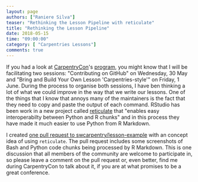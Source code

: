 ```yaml
---
layout: page
authors: ["Raniere Silva"]
teaser: "Rethinking the Lesson Pipeline with reticulate"
title: "Rethinking the Lesson Pipeline"
date: 2018-05-15
time: "09:00:00"
category: [ "Carpentries Lessons"]
comments: true
---
```


If you had a look at [CarpentryCon](http://www.carpentrycon.org/)'s
[program](http://www.carpentrycon.org/#prog),
you might know that I will be facilitating two sessions:
"Contributing on GitHub" on Wednesday, 30 May
and
"Bring and Build Your Own Lesson 'Carpentries-style'" on Friday, 1 June.
During the process to organise both sessions,
I have ben thinking a lot of what we could improve
in the way that we write our lessons.
One of the things that I know that annoys many of the maintainers
is the fact that they need to copy and paste the output of each command.
RStudio has been work in a new project called [reticulate](https://rstudio.github.io/reticulate/)
that "enables easy interoperabilty between Python and R chunks"
and in this process they have made it much easier to use Python from R Markdown.

I created [one pull request to swcarpentry/lesson-example](https://github.com/swcarpentry/lesson-example/pull/202)
with an concept idea of using `reticulate`.
The pull request includes some screenshots
of Bash and Python code chunks being processed by R Markdown.
This is one discussion that all members of the community are welcome to participate in,
so please leave a comment on the pull request
or, even better, find me during CarpentryCon to talk about it,
if you are at what promises to be a great conference.
